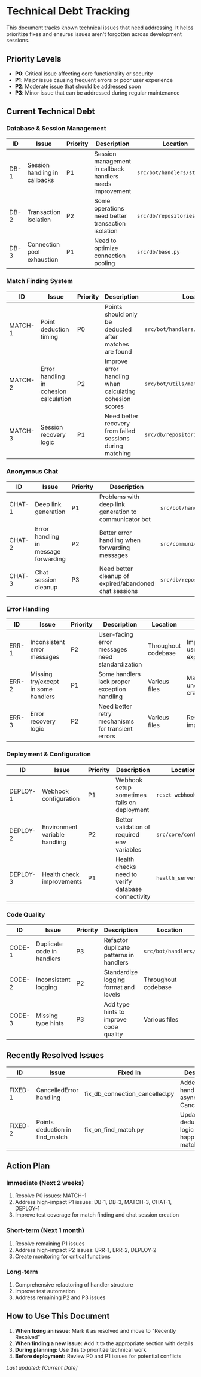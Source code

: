 # Technical Debt Tracking

This document tracks known technical issues that need addressing. It helps prioritize fixes and ensures issues aren't forgotten across development sessions.

## Priority Levels
- **P0**: Critical issue affecting core functionality or security
- **P1**: Major issue causing frequent errors or poor user experience
- **P2**: Moderate issue that should be addressed soon
- **P3**: Minor issue that can be addressed during regular maintenance

## Current Technical Debt

### Database & Session Management

| ID | Issue | Priority | Description | Location | Notes |
|----|-------|----------|-------------|----------|-------|
| DB-1 | Session handling in callbacks | P1 | Session management in callback handlers needs improvement | `src/bot/handlers/start.py` | May cause intermittent database errors |
| DB-2 | Transaction isolation | P2 | Some operations need better transaction isolation | `src/db/repositories/` | Could lead to race conditions |
| DB-3 | Connection pool exhaustion | P1 | Need to optimize connection pooling | `src/db/base.py` | Fix partially applied in `fix_db_connection_cancelled.py` |

### Match Finding System

| ID | Issue | Priority | Description | Location | Notes |
|----|-------|----------|-------------|----------|-------|
| MATCH-1 | Point deduction timing | P0 | Points should only be deducted after matches are found | `src/bot/handlers/start.py` | Fixed in some handlers but needs verification |
| MATCH-2 | Error handling in cohesion calculation | P2 | Improve error handling when calculating cohesion scores | `src/bot/utils/matching.py` | May cause matching failures |
| MATCH-3 | Session recovery logic | P1 | Need better recovery from failed sessions during matching | `src/db/repositories/match_repo.py` | Causes "no matches found" errors |

### Anonymous Chat

| ID | Issue | Priority | Description | Location | Notes |
|----|-------|----------|-------------|----------|-------|
| CHAT-1 | Deep link generation | P1 | Problems with deep link generation to communicator bot | `src/bot/handlers/start.py` | Partially fixed, needs verification |
| CHAT-2 | Error handling in message forwarding | P2 | Better error handling when forwarding messages | `src/communicator_bot/handlers.py` | Some messages may not be delivered |
| CHAT-3 | Chat session cleanup | P3 | Need better cleanup of expired/abandoned chat sessions | `src/db/repositories/chat_repo.py` | May cause DB bloat over time |

### Error Handling

| ID | Issue | Priority | Description | Location | Notes |
|----|-------|----------|-------------|----------|-------|
| ERR-1 | Inconsistent error messages | P2 | User-facing error messages need standardization | Throughout codebase | Improves user experience |
| ERR-2 | Missing try/except in some handlers | P1 | Some handlers lack proper exception handling | Various files | May cause unexpected crashes |
| ERR-3 | Error recovery logic | P2 | Need better retry mechanisms for transient errors | Various files | Resilience improvement |

### Deployment & Configuration

| ID | Issue | Priority | Description | Location | Notes |
|----|-------|----------|-------------|----------|-------|
| DEPLOY-1 | Webhook configuration | P1 | Webhook setup sometimes fails on deployment | `reset_webhook.py` | May require manual intervention |
| DEPLOY-2 | Environment variable handling | P2 | Better validation of required env variables | `src/core/config.py` | Prevents silent failures |
| DEPLOY-3 | Health check improvements | P1 | Health checks need to verify database connectivity | `health_server.py` | Critical for Railway deployment |

### Code Quality

| ID | Issue | Priority | Description | Location | Notes |
|----|-------|----------|-------------|----------|-------|
| CODE-1 | Duplicate code in handlers | P3 | Refactor duplicate patterns in handlers | `src/bot/handlers/` | Maintenance burden |
| CODE-2 | Inconsistent logging | P2 | Standardize logging format and levels | Throughout codebase | Improves debugging |
| CODE-3 | Missing type hints | P3 | Add type hints to improve code quality | Various files | Better IDE support |

## Recently Resolved Issues

| ID | Issue | Fixed In | Description | Notes |
|----|-------|----------|-------------|-------|
| FIXED-1 | CancelledError handling | fix_db_connection_cancelled.py | Added proper handling for asyncio CancelledError | Deployed on [date] |
| FIXED-2 | Points deduction in find_match | fix_on_find_match.py | Updated point deduction logic to happen after matches found | Deployed on [date] |

## Action Plan

### Immediate (Next 2 weeks)
1. Resolve P0 issues: MATCH-1
2. Address high-impact P1 issues: DB-1, DB-3, MATCH-3, CHAT-1, DEPLOY-1
3. Improve test coverage for match finding and chat session creation

### Short-term (Next 1 month)
1. Resolve remaining P1 issues
2. Address high-impact P2 issues: ERR-1, ERR-2, DEPLOY-2
3. Create monitoring for critical functions

### Long-term
1. Comprehensive refactoring of handler structure
2. Improve test automation
3. Address remaining P2 and P3 issues

## How to Use This Document

1. **When fixing an issue:** Mark it as resolved and move to "Recently Resolved"
2. **When finding a new issue:** Add it to the appropriate section with details
3. **During planning:** Use this to prioritize technical work
4. **Before deployment:** Review P0 and P1 issues for potential conflicts

*Last updated: [Current Date]* 